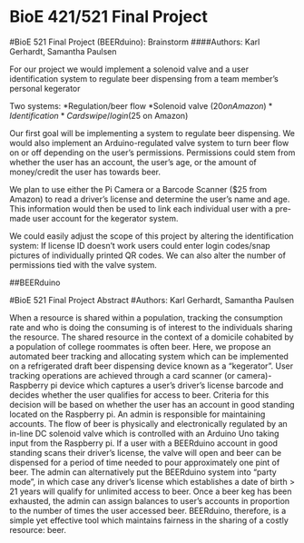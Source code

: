 BioE 421/521 Final Project
==========================

#BioE 521 Final Project (BEERduino): Brainstorm
####Authors: Karl Gerhardt, Samantha Paulsen


For our project we would implement a solenoid valve and a user identification system to regulate beer dispensing from a team member’s personal kegerator 

Two systems:
	*Regulation/beer flow
	*Solenoid valve ($20 on Amazon)
	*Identification
	*Card swipe/login ($25 on Amazon)

Our first goal will be implementing a system to regulate beer dispensing. We would also implement an Arduino-regulated valve system to turn beer flow on or off depending on the user’s permissions. Permissions could stem from whether the user has an account, the user’s age, or the amount of money/credit the user has towards beer. 

We plan to use either the Pi Camera or a Barcode Scanner ($25 from Amazon) to read a driver’s license and determine the user’s name and age. This information would then be used to link each individual user with a pre-made user account for the kegerator system.

We could easily adjust the scope of this project by altering the identification system: If license ID doesn’t work users could enter login codes/snap pictures of individually printed QR codes. We can also alter the number of permissions tied with the valve system. 


##BEERduino

#BioE 521 Final Project Abstract
#Authors: Karl Gerhardt, Samantha Paulsen


When a resource is shared within a population, tracking the consumption rate and who is doing the consuming is of interest to the individuals sharing the resource. The shared resource in the context of a domicile cohabited by a population of college roommates is often beer. Here, we propose an automated beer tracking and allocating system which can be implemented on a refrigerated draft beer dispensing device known as a “kegerator”. User tracking operations are achieved through a card scanner (or camera)-Raspberry pi device which captures a user’s driver’s license barcode and decides whether the user qualifies for access to beer. Criteria for this decision will be based on whether the user has an account in good standing located on the Raspberry pi. An admin is responsible for maintaining accounts. The flow of beer is physically and electronically regulated by an in-line DC solenoid valve which is controlled with an Arduino Uno taking input from the Raspberry pi. If a user with a BEERduino account in good standing scans their driver’s license, the valve will open and beer can be dispensed for a period of time needed to pour approximately one pint of beer. The admin can alternatively put the BEERduino system into “party mode”, in which case any driver’s license which establishes a date of birth > 21 years will qualify for unlimited access to beer. Once a beer keg has been exhausted, the admin can assign balances to user’s accounts in proportion to the number of times the user accessed beer. BEERduino, therefore, is a simple yet effective tool which maintains fairness in the sharing of a costly resource: beer. 

